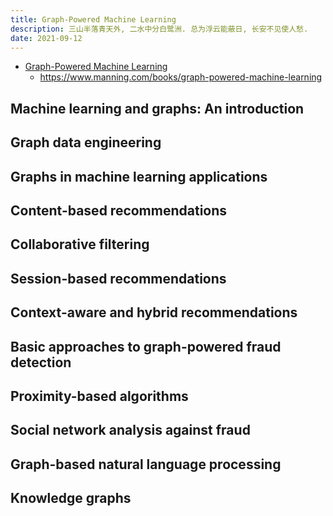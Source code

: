 ```yaml
---
title: Graph-Powered Machine Learning
description: 三山半落青天外, 二水中分白鹭洲. 总为浮云能蔽日, 长安不见使人愁.
date: 2021-09-12
---
```


* [Graph-Powered Machine Learning](https://book.douban.com/subject/35135117/)
  - https://www.manning.com/books/graph-powered-machine-learning

## Machine learning and graphs: An introduction

## Graph data engineering

## Graphs in machine learning applications

## Content-based recommendations

## Collaborative filtering

## Session-based recommendations

## Context-aware and hybrid recommendations

## Basic approaches to graph-powered fraud detection

## Proximity-based algorithms

## Social network analysis against fraud

## Graph-based natural language processing

## Knowledge graphs
